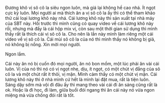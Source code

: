 Đương khô vị sô cô la siêu ngon luôn, mà giá lại không hề cao nhá. Ít ngọt cực kỳ luôn. Mọi người ai mà thích ăn a vị sô cô la ấy thì có thể tham khảo thử cái loại lương khô này nhá. Cái lương khô này thì sản xuất tại nhà máy của SBT này. Hồi trước thì mình cũng có quay video về cái lương khô này rồi, nhưng mà đấy là cái hộp mix vị, còn sau một thời gian sử dụng thì mình thấy rất là thích cái vị sô cô la. Cho nên là lần này mình làm riêng một cái video về vị sô cô la. Cái mùi sô cô la của nó thì mình thấy nó không bị giả, nó không bị nồng. Xin mời mọi người. 

Ngon lắm.

Cái này ăn nó bị cuốn đó mọi người, ăn nó bon mồm, một lúc phải ăn vài cái luôn. Vị của nó thì nó có vị ngọt nhẹ, dịu, ít ngọt, có một chút vị đắng của sô cô la và một chút rất ít thôi, vị mặn. Mình cảm thấy có một chút vị mặn. Cái lương khô này thì ở nhà mình cứ hết là mình lại đặt mua, rất là tiện luôn. Sáng dậy sớm mà vội đi đâu ấy thì mang theo vài cái đi ăn sáng cũng rất là ok. Hoặc là đi học, đi làm, giữa buổi đói ngang thì ăn cái này nó vừa ngon miệng mà vừa chống đói rất là tốt.